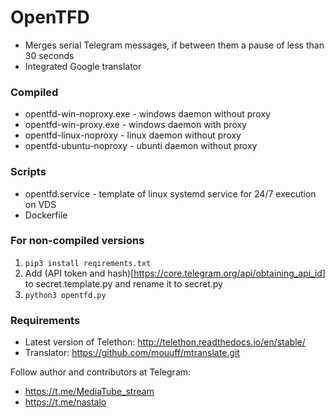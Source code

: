 # OpenTFD
* Merges serial Telegram messages, if between them a pause of less than 30 seconds
* Integrated Google translator
### Compiled
* opentfd-win-noproxy.exe - windows daemon without proxy
* opentfd-win-proxy.exe - windows daemon with proxy
* opentfd-linux-noproxy - linux daemon without proxy
* opentfd-ubuntu-noproxy - ubunti daemon without proxy
### Scripts
* opentfd.service - template of linux systemd service for 24/7 execution on VDS
* Dockerfile

### For non-compiled versions
1. `pip3 install reqirements.txt`
2. Add (API token and hash)[https://core.telegram.org/api/obtaining_api_id] to secret.template.py and rename it to secret.py
3. `python3 opentfd.py`

### Requirements
* Latest version of Telethon: http://telethon.readthedocs.io/en/stable/
* Translator: https://github.com/mouuff/mtranslate.git

Follow author and contributors at Telegram:
* https://t.me/MediaTube_stream
* https://t.me/nastalo
